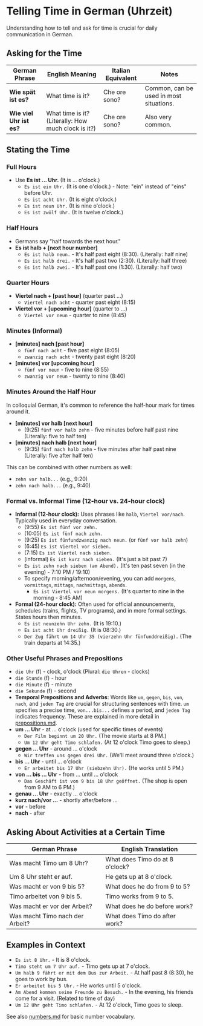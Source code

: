 # Telling Time in German (Uhrzeit)

Understanding how to tell and ask for time is crucial for daily communication in German.

## Asking for the Time

| German Phrase        | English Meaning              | Italian Equivalent        | Notes                                                                 |
|----------------------|------------------------------|---------------------------|-----------------------------------------------------------------------|
| **Wie spät ist es?** | What time is it?             | Che ore sono?             | Common, can be used in most situations.                               |
| **Wie viel Uhr ist es?** | What time is it? (Literally: How much clock is it?) | Che ore sono?             | Also very common.                                                     |

## Stating the Time

### Full Hours
*   Use **Es ist ... Uhr.** (It is ... o'clock.)
    *   `Es ist ein Uhr.` (It is one o'clock.) - Note: "ein" instead of "eins" before Uhr.
    *   `Es ist acht Uhr.` (It is eight o'clock.)
    *   `Es ist neun Uhr.` (It is nine o'clock.)
    *   `Es ist zwölf Uhr.` (It is twelve o'clock.)

### Half Hours
*   Germans say "half towards the next hour."
*   **Es ist halb + [next hour number]**
    *   `Es ist halb neun.` - It's half past eight (8:30). (Literally: half nine)
    *   `Es ist halb drei.` - It's half past two (2:30). (Literally: half three)
    *   `Es ist halb zwei.` - It's half past one (1:30). (Literally: half two)

### Quarter Hours
*   **Viertel nach + [past hour]** (quarter past ...)
    *   `Viertel nach acht` - quarter past eight (8:15)
*   **Viertel vor + [upcoming hour]** (quarter to ...)
    *   `Viertel vor neun` - quarter to nine (8:45)

### Minutes (Informal)
*   **[minutes] nach [past hour]**
    *   `fünf nach acht` - five past eight (8:05)
    *   `zwanzig nach acht` - twenty past eight (8:20)
*   **[minutes] vor [upcoming hour]**
    *   `fünf vor neun` - five to nine (8:55)
    *   `zwanzig vor neun` - twenty to nine (8:40)

### Minutes Around the Half Hour
In colloquial German, it's common to reference the half-hour mark for times around it.

*   **[minutes] vor halb [next hour]**
    *   (9:25) `fünf vor halb zehn` - five minutes before half past nine (Literally: five to half ten)
*   **[minutes] nach halb [next hour]**
    *   (9:35) `fünf nach halb zehn` - five minutes after half past nine (Literally: five after half ten)

This can be combined with other numbers as well:
* `zehn vor halb...` (e.g., 9:20)
* `zehn nach halb...` (e.g., 9:40)

### Formal vs. Informal Time (12-hour vs. 24-hour clock)

*   **Informal (12-hour clock):** Uses phrases like `halb`, `Viertel vor/nach`. Typically used in everyday conversation.
    *   (9:55) `Es ist fünf vor zehn.`
    *   (10:05) `Es ist fünf nach zehn.`
    *   (9:25) `Es ist fünfundzwanzig nach neun.` (or `fünf vor halb zehn`)
    *   (6:45) `Es ist Viertel vor sieben.`
    *   (7:15) `Es ist Viertel nach sieben.`
    *   (informal) `Es ist kurz nach sieben.` (It's just a bit past 7)
    *   `Es ist zehn nach sieben (am Abend).` (It's ten past seven (in the evening) - 7:10 PM / 19:10)
    *   To specify morning/afternoon/evening, you can add `morgens`, `vormittags`, `mittags`, `nachmittags`, `abends`.
        *   `Es ist Viertel vor neun morgens.` (It's quarter to nine in the morning - 8:45 AM)
*   **Formal (24-hour clock):** Often used for official announcements, schedules (trains, flights, TV programs), and in more formal settings. States hours then minutes.
    *   `Es ist neunzehn Uhr zehn.` (It is 19:10.)
    *   `Es ist acht Uhr dreißig.` (It is 08:30.)
    *   `Der Zug fährt um 14 Uhr 35 (vierzehn Uhr fünfunddreißig).` (The train departs at 14:35.)

### Other Useful Phrases and Prepositions

*   `die Uhr` (f) - clock, o'clock (Plural: `die Uhren` - clocks)
*   `die Stunde` (f) - hour
*   `die Minute` (f) - minute
*   `die Sekunde` (f) - second
*   **Temporal Prepositions and Adverbs**: Words like `um`, `gegen`, `bis`, `von`, `nach`, and `jeden Tag` are crucial for structuring sentences with time. `um` specifies a precise time, `von...bis...` defines a period, and `jeden Tag` indicates frequency. These are explained in more detail in [prepositions.md](./prepositions.md).
*   **um ... Uhr** - at ... o'clock (used for specific times of events)
    *   `Der Film beginnt um 20 Uhr.` (The movie starts at 8 PM.)
    *   `Um 12 Uhr geht Timo schlafen.` (At 12 o'clock Timo goes to sleep.)
*   **gegen ... Uhr** - around ... o'clock
    *   `Wir treffen uns gegen drei Uhr.` (We'll meet around three o'clock.)
*   **bis ... Uhr** - until ... o'clock
    *   `Er arbeitet bis 17 Uhr (siebzehn Uhr).` (He works until 5 PM.)
*   **von ... bis ... Uhr** - from ... until ... o'clock
    *   `Das Geschäft ist von 9 bis 18 Uhr geöffnet.` (The shop is open from 9 AM to 6 PM.)
*   **genau ... Uhr** - exactly ... o'clock
*   **kurz nach/vor ...** - shortly after/before ...
*   **vor** - before
*   **nach** - after

## Asking About Activities at a Certain Time

| German Phrase                      | English Translation                      |
|------------------------------------|------------------------------------------|
| Was macht Timo um 8 Uhr?           | What does Timo do at 8 o'clock?          |
| Um 8 Uhr steht er auf.             | He gets up at 8 o'clock.                 |
| Was macht er von 9 bis 5?          | What does he do from 9 to 5?             |
| Timo arbeitet von 9 bis 5.         | Timo works from 9 to 5.                  |
| Was macht er vor der Arbeit?       | What does he do before work?             |
| Was macht Timo nach der Arbeit?    | What does Timo do after work?            |

## Examples in Context

*   `Es ist 8 Uhr.` - It is 8 o'clock.
*   `Timo steht um 7 Uhr auf.` - Timo gets up at 7 o'clock.
*   `Um halb 9 fährt er mit dem Bus zur Arbeit.` - At half past 8 (8:30), he goes to work by bus.
*   `Er arbeitet bis 5 Uhr.` - He works until 5 o'clock.
*   `Am Abend kommen seine Freunde zu Besuch.` - In the evening, his friends come for a visit. (Related to time of day)
*   `Um 12 Uhr geht Timo schlafen.` - At 12 o'clock, Timo goes to sleep.

See also [numbers.md](./numbers.md) for basic number vocabulary.
